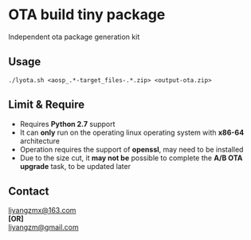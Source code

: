 # OTA build tiny package
Independent ota package generation kit

## Usage
```
./lyota.sh <aosp_.*-target_files-.*.zip> <output-ota.zip>
```

## Limit & Require
* Requires **Python 2.7** support
* It can **only** run on the operating linux operating system with **x86-64** architecture
* Operation requires the support of **openssl**, may need to be installed
* Due to the size cut, it **may not be** possible to complete the **A/B OTA upgrade** task, to be updated later

## Contact
liyangzmx@163.com  
**[OR]**  
liyangzm@gmail.com  